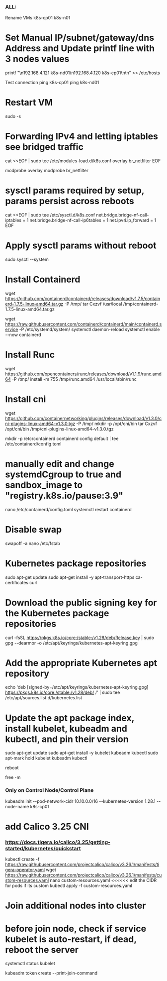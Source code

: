 ### ALL:
Rename VMs
k8s-cp01
k8s-n01

# Set Manual IP/subnet/gateway/dns Address and Update printf line with 3 nodes values
printf "\n192.168.4.121 k8s-nd01\n192.168.4.120 k8s-cp01\n\n" >> /etc/hosts

Test connection
ping k8s-cp01
ping k8s-nd01

# Restart VM

sudo -s
# Forwarding IPv4 and letting iptables see bridged traffic
cat <<EOF | sudo tee /etc/modules-load.d/k8s.conf
overlay
br_netfilter
EOF

modprobe overlay
modprobe br_netfilter

# sysctl params required by setup, params persist across reboots
cat <<EOF | sudo tee /etc/sysctl.d/k8s.conf
net.bridge.bridge-nf-call-iptables  = 1
net.bridge.bridge-nf-call-ip6tables = 1
net.ipv4.ip_forward                 = 1
EOF

# Apply sysctl params without reboot
sudo sysctl --system


# Install Containerd
wget https://github.com/containerd/containerd/releases/download/v1.7.5/containerd-1.7.5-linux-amd64.tar.gz -P /tmp/
tar Cxzvf /usr/local /tmp/containerd-1.7.5-linux-amd64.tar.gz

wget https://raw.githubusercontent.com/containerd/containerd/main/containerd.service -P /etc/systemd/system/
systemctl daemon-reload
systemctl enable --now containerd

# Install Runc
wget https://github.com/opencontainers/runc/releases/download/v1.1.9/runc.amd64 -P /tmp/
install -m 755 /tmp/runc.amd64 /usr/local/sbin/runc

# Install cni
wget https://github.com/containernetworking/plugins/releases/download/v1.3.0/cni-plugins-linux-amd64-v1.3.0.tgz -P /tmp/
mkdir -p /opt/cni/bin
tar Cxzvf /opt/cni/bin /tmp/cni-plugins-linux-amd64-v1.3.0.tgz


mkdir -p /etc/containerd
containerd config default | tee /etc/containerd/config.toml
# manually edit and change systemdCgroup to true and sandbox_image to "registry.k8s.io/pause:3.9"
nano /etc/containerd/config.toml
systemctl restart containerd

# Disable swap
swapoff -a
nano /etc/fstab

# Kubernetes package repositories
sudo apt-get update
sudo apt-get install -y apt-transport-https ca-certificates curl

# Download the public signing key for the Kubernetes package repositories
curl -fsSL https://pkgs.k8s.io/core:/stable:/v1.28/deb/Release.key | sudo gpg --dearmor -o /etc/apt/keyrings/kubernetes-apt-keyring.gpg

# Add the appropriate Kubernetes apt repository
echo 'deb [signed-by=/etc/apt/keyrings/kubernetes-apt-keyring.gpg] https://pkgs.k8s.io/core:/stable:/v1.28/deb/ /' | sudo tee /etc/apt/sources.list.d/kubernetes.list

# Update the apt package index, install kubelet, kubeadm and kubectl, and pin their version
sudo apt-get update
sudo apt-get install -y kubelet kubeadm kubectl
sudo apt-mark hold kubelet kubeadm kubectl

reboot

free -m


### Only on Control Node/Control Plane
kubeadm init --pod-network-cidr 10.10.0.0/16 --kubernetes-version 1.28.1 --node-name k8s-cp01

# add Calico 3.25 CNI
### https://docs.tigera.io/calico/3.25/getting-started/kubernetes/quickstart
kubectl create -f https://raw.githubusercontent.com/projectcalico/calico/v3.26.1/manifests/tigera-operator.yaml
wget https://raw.githubusercontent.com/projectcalico/calico/v3.26.1/manifests/custom-resources.yaml
nano custom-resources.yaml <<<<<< edit the CIDR for pods if its custom
kubectl apply -f custom-resources.yaml


# Join additional nodes into cluster
# before join node, check if service kubelet is auto-restart, if dead, reboot the server
systemctl status kubelet

kubeadm token create --print-join-command